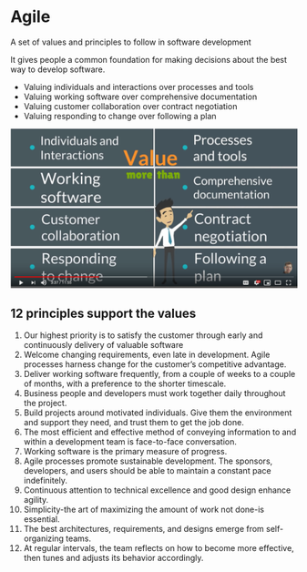 # Agile

A set of values and principles to follow in software development

It gives people a common foundation for making decisions about the best way to develop software.

* Valuing individuals and interactions over processes and tools
* Valuing working software over comprehensive documentation
* Valuing customer collaboration over contract negotiation
* Valuing responding to change over following a plan

![7639b3b5.png](.assets/7639b3b5.png)

## 12 principles support the values

1. Our highest priority is to satisfy the customer through early and continuously delivery of valuable software
2. Welcome changing requirements, even late in development.  Agile processes harness change for the customer’s competitive advantage.
3. Deliver working software frequently, from a couple of weeks to a couple of months, with a preference to the shorter timescale.
4. Business people and developers must work together daily throughout the project.
5. Build projects around motivated individuals. Give them the environment and support they need, and trust them to get the job done.
6. The most efficient and effective method of conveying information to and within a development team is face-to-face conversation.
7. Working software is the primary measure of progress.
8. Agile processes promote sustainable development. The sponsors, developers, and users should be able to maintain a constant pace indefinitely.
9. Continuous attention to technical excellence and good design enhance agility.
10. Simplicity-the art of maximizing the amount of work not done-is essential.
11. The best architectures, requirements, and designs emerge from self-organizing teams.
12. At regular intervals, the team reflects on how to become more effective, then tunes and adjusts its behavior accordingly.

